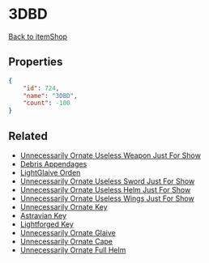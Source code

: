 # 3DBD

<no description available>

[Back to itemShop](../item-shops.md)

## Properties

```json
{
    "id": 724,
    "name": "3DBD",
    "count": -100
}
```

## Related

- [Unnecessarily Ornate Useless Weapon Just For Show](../items/20709-unnecessarily-ornate-useless-weapon-just-for-show.md)
- [Debris Appendages](../items/20710-debris-appendages.md)
- [LightGlaive Orden](../items/20711-lightglaive-orden.md)
- [Unnecessarily Ornate Useless Sword Just For Show](../items/21347-unnecessarily-ornate-useless-sword-just-for-show.md)
- [Unnecessarily Ornate Useless Helm Just For Show](../items/21348-unnecessarily-ornate-useless-helm-just-for-show.md)
- [Unnecessarily Ornate Useless Wings Just For Show](../items/21349-unnecessarily-ornate-useless-wings-just-for-show.md)
- [Unnecessarily Ornate Key](../items/21828-unnecessarily-ornate-key.md)
- [Astravian Key](../items/21829-astravian-key.md)
- [Lightforged Key](../items/21830-lightforged-key.md)
- [Unnecessarily Ornate Glaive](../items/22256-unnecessarily-ornate-glaive.md)
- [Unnecessarily Ornate Cape](../items/22257-unnecessarily-ornate-cape.md)
- [Unnecessarily Ornate Full Helm](../items/22258-unnecessarily-ornate-full-helm.md)

